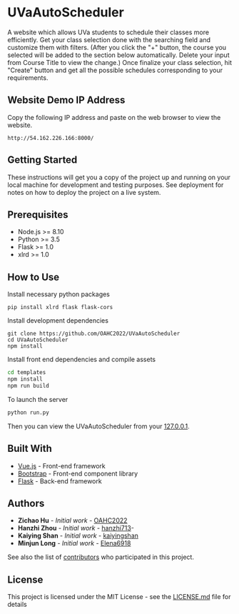 # UVaAutoScheduler

A website which allows UVa students to schedule their classes more efficiently. Get your class selection done with the searching field and customize them with filters. (After you click the "+" button, the course you selected will be added to the section below automatically. Delete your input from Course Title to view the change.) Once finalize your class selection, hit "Create" button and get all the possible schedules corresponding to your requirements.

## Website Demo IP Address

Copy the following IP address and paste on the web browser to view the website.

```
http://54.162.226.166:8000/
```

## Getting Started

These instructions will get you a copy of the project up and running on your local machine for development and testing purposes. See deployment for notes on how to deploy the project on a live system.

## Prerequisites

-   Node.js >= 8.10
-   Python >= 3.5
-   Flask >= 1.0
-   xlrd >= 1.0

## How to Use

Install necessary python packages

```
pip install xlrd flask flask-cors
```

Install development dependencies

```
git clone https://github.com/OAHC2022/UVaAutoScheduler
cd UVaAutoScheduler
npm install
```

Install front end dependencies and compile assets

```bash
cd templates
npm install
npm run build
```

To launch the server

```bash
python run.py
```

Then you can view the UVaAutoScheduler from your [127.0.0.1](http://127.0.0.1:8000/).

## Built With

-   [Vue.js](https://vuejs.org) - Front-end framework
-   [Bootstrap](https://getbootstrap.com/) - Front-end component library
-   [Flask](http://flask.pocoo.org/) - Back-end framework

## Authors

-   **Zichao Hu** - _Initial work_ - [OAHC2022](https://github.com/OAHC2022)
-   **Hanzhi Zhou** - _Initial work_ - [hanzhi713](https://github.com/hanzhi713)-
-   **Kaiying Shan** - _Initial work_ - [kaiyingshan](https://github.com/kaiyingshan)
-   **Minjun Long** - _Initial work_ - [Elena6918](https://github.com/Elena6918)

See also the list of [contributors](https://github.com/OAHC2022/UVaAutoScheduler/graphs/contributors) who participated in this project.

## License

This project is licensed under the MIT License - see the [LICENSE.md](LICENSE.md) file for details
